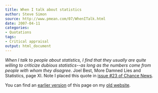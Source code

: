 ```yaml
---
title: When I talk about statistics
author: Steve Simon
source: http://www.pmean.com/07/WhenITalk.html
date: 2007-04-11
categories:
- Quotations
tags:
- Critical appraisal
output: html_document
---
```


*When I talk to people about statistics, I find that they usually are quite willing to criticize dubious statistics--as long as the numbers come from people with whom they disagree.* Joel Best, More Damned Lies and Statistics, page XI. Note I placed this quote in [issue #23 of Chance News][cha1].

You can find an [earlier version][sim1] of this page on my [old website][sim2].

[sim1]: http://www.pmean.com/07/WhenITalk.html
[sim2]: http://www.pmean.com

[cha1]: http://chance.dartmouth.edu/chancewiki/index.php/Chance_News_23

